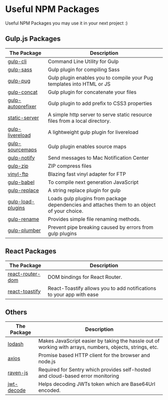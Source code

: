 # Useful NPM Packages
Useful NPM Packages you may use it in your next project :)

## Gulp.js Packages
The Package | Description
------------|------------
[gulp-cli](https://www.npmjs.com/package/gulp-cli) | Command Line Utility for Gulp
[gulp-sass](https://www.npmjs.com/package/gulp-sass) | Gulp plugin for compiling Sass
[gulp-pug](https://www.npmjs.com/package/gulp-pug) | Gulp plugin enables you to compile your Pug templates into HTML or JS
[gulp-concat](https://www.npmjs.com/package/gulp-concat) | Gulp plugin for concatenate your files
[gulp-autoprefixer](https://www.npmjs.com/package/gulp-autoprefixer) | Gulp plugin to add prefix to CSS3 properties
[static-server](https://www.npmjs.com/package/static-server) | A simple http server to serve static resource files from a local directory.
[gulp-livereload](https://www.npmjs.com/package/gulp-livereload) | A lightweight gulp plugin for livereload
[gulp-sourcemaps](https://www.npmjs.com/package/gulp-sourcemaps) | Gulp plugin enables source maps
[gulp-notify](https://www.npmjs.com/package/gulp-notify) | Send messages to Mac Notification Center
[gulp-zip](https://www.npmjs.com/package/gulp-zip) | ZIP compress files
[vinyl-ftp](https://www.npmjs.com/package/vinyl-ftp) | Blazing fast vinyl adapter for FTP
[gulp-babel](https://www.npmjs.com/package/gulp-babel) | To compile next generation JavaScript
[gulp-replace](https://www.npmjs.com/package/gulp-replace) | A string replace plugin for gulp 
[gulp-load-plugins](https://www.npmjs.com/package/gulp-load-plugins) | Loads gulp plugins from package dependencies and attaches them to an object of your choice.
[gulp-rename](https://www.npmjs.com/package/gulp-rename) | Provides simple file renaming methods.
[gulp-plumber](https://www.npmjs.com/package/gulp-plumber) | Prevent pipe breaking caused by errors from gulp plugins

## React Packages
The Package | Description
------------|------------
[react-router-dom](https://www.npmjs.com/package/react-router-dom) | DOM bindings for React Router.
[react-toastify](https://www.npmjs.com/package/react-toastify) | React-Toastify allows you to add notifications to your app with ease

## Others
The Package | Description
------------|------------
[lodash](https://www.npmjs.com/package/lodash) | Makes JavaScript easier by taking the hassle out of working with arrays, numbers, objects, strings, etc.
[axios](https://www.npmjs.com/package/axios) | Promise based HTTP client for the browser and node.js
[raven-js](https://www.npmjs.com/package/raven-js) | Required for Sentry which provides self-hosted and cloud-based error monitoring
[jwt-decode](https://www.npmjs.com/package/jwt-decode) | Helps decoding JWTs token which are Base64Url encoded.
